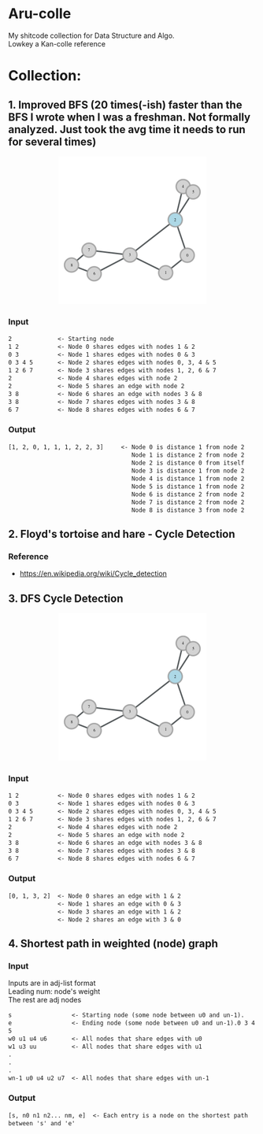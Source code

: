 # Aru-colle
My shitcode collection for Data Structure and Algo.<br>
Lowkey a Kan-colle reference

# Collection:
## 1. Improved BFS (20 times(-ish) faster than the BFS I wrote when I was a freshman. Not formally analyzed. Just took the avg time it needs to run for several times)
<p align="center">
  <img width="300" height="300" src="https://raw.githubusercontent.com/Shesky17/shesky17.github.io/master/static/host_files/bfs.png">
</p>

### Input
```
2             <- Starting node
1 2           <- Node 0 shares edges with nodes 1 & 2
0 3           <- Node 1 shares edges with nodes 0 & 3
0 3 4 5	      <- Node 2 shares edges with nodes 0, 3, 4 & 5
1 2 6 7       <- Node 3 shares edges with nodes 1, 2, 6 & 7
2             <- Node 4 shares edges with node 2
2             <- Node 5 shares an edge with node 2
3 8           <- Node 6 shares an edge with nodes 3 & 8
3 8           <- Node 7 shares edges with nodes 3 & 8
6 7           <- Node 8 shares edges with nodes 6 & 7
```
### Output
```
[1, 2, 0, 1, 1, 1, 2, 2, 3]     <- Node 0 is distance 1 from node 2
                                   Node 1 is distance 2 from node 2
                                   Node 2 is distance 0 from itself 
                                   Node 3 is distance 1 from node 2 
                                   Node 4 is distance 1 from node 2
                                   Node 5 is distance 1 from node 2
                                   Node 6 is distance 2 from node 2
                                   Node 7 is distance 2 from node 2
                                   Node 8 is distance 3 from node 2
```

## 2. Floyd's tortoise and hare - Cycle Detection

### Reference
- <a href="https://en.wikipedia.org/wiki/Cycle_detection"> https://en.wikipedia.org/wiki/Cycle_detection </a>


## 3. DFS Cycle Detection
<p align="center">
  <img width="300" height="300" src="https://raw.githubusercontent.com/Shesky17/shesky17.github.io/master/static/host_files/bfs.png">
</p>

### Input
```
1 2           <- Node 0 shares edges with nodes 1 & 2
0 3           <- Node 1 shares edges with nodes 0 & 3
0 3 4 5	      <- Node 2 shares edges with nodes 0, 3, 4 & 5
1 2 6 7       <- Node 3 shares edges with nodes 1, 2, 6 & 7
2             <- Node 4 shares edges with node 2
2             <- Node 5 shares an edge with node 2
3 8           <- Node 6 shares an edge with nodes 3 & 8
3 8           <- Node 7 shares edges with nodes 3 & 8
6 7           <- Node 8 shares edges with nodes 6 & 7
```
### Output
```
[0, 1, 3, 2]  <- Node 0 shares an edge with 1 & 2
              <- Node 1 shares an edge with 0 & 3
              <- Node 3 shares an edge with 1 & 2
              <- Node 2 shares an edge with 3 & 0
```

## 4. Shortest path in weighted (node) graph 

### Input
Inputs are in adj-list format <br/>
Leading num: node's weight <br/>
The rest are adj nodes <br/>

```
s                 <- Starting node (some node between u0 and un-1).
e                 <- Ending node (some node between u0 and un-1).0 3 4 5	      
w0 u1 u4 u6       <- All nodes that share edges with u0
w1 u3 uu          <- All nodes that share edges with u1
.
.
.
wn-1 u0 u4 u2 u7  <- All nodes that share edges with un-1
```
### Output
```
[s, n0 n1 n2... nm, e]  <- Each entry is a node on the shortest path between 's' and 'e'
```


